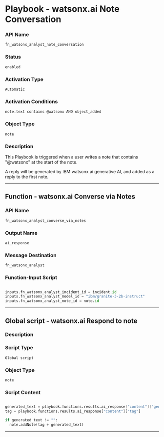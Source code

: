 <!--
    DO NOT MANUALLY EDIT THIS FILE
    THIS FILE IS AUTOMATICALLY GENERATED WITH resilient-sdk codegen
    Generated with resilient-sdk v51.0.4.0.1351
-->

# Playbook - watsonx.ai Note Conversation

### API Name
`fn_watsonx_analyst_note_conversation`

### Status
`enabled`

### Activation Type
`Automatic`

### Activation Conditions
`note.text contains @watsonx AND object_added`

### Object Type
`note`

### Description
This Playbook is triggered when a user writes a note that contains "@watsonx" at the start of the note. 

A reply will be generated by IBM watsonx.ai generative AI, and added as a reply to the first note.


---
## Function - watsonx.ai Converse via Notes

### API Name
`fn_watsonx_analyst_converse_via_notes`

### Output Name
`ai_response`

### Message Destination
`fn_watsonx_analyst`

### Function-Input Script
```python

inputs.fn_watsonx_analyst_incident_id = incident.id
inputs.fn_watsonx_analyst_model_id = "ibm/granite-3-2b-instruct"
inputs.fn_watsonx_analyst_note_id = note.id

```

---

## Global script - watsonx.ai Respond to note

### Description


### Script Type
`Global script`

### Object Type
`note`

### Script Content
```python

generated_text = playbook.functions.results.ai_response["content"]["generated_text"]
tag = playbook.functions.results.ai_response["content"]["tag"]

if generated_text != "":
  note.addNote(tag + generated_text)

```

---


